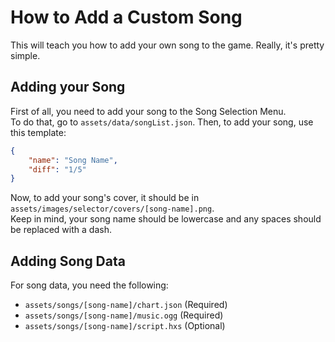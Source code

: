 # How to Add a Custom Song
This will teach you how to add your own song to the game. Really, it's pretty simple.

## Adding your Song
First of all, you need to add your song to the Song Selection Menu. <br>
To do that, go to `assets/data/songList.json`. Then, to add your song, use this template:
```json
{
    "name": "Song Name",
    "diff": "1/5"
}
```

Now, to add your song's cover, it should be in `assets/images/selector/covers/[song-name].png`. <br>
Keep in mind, your song name should be lowercase and any spaces should be replaced with a dash.

## Adding Song Data
For song data, you need the following:
* `assets/songs/[song-name]/chart.json` (Required)
* `assets/songs/[song-name]/music.ogg` (Required)
* `assets/songs/[song-name]/script.hxs` (Optional)